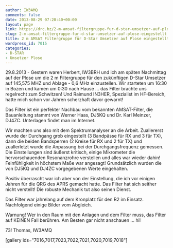 ```yaml
---
author: IW3AMQ
comments: false
date: 2013-08-29 07:20:40+00:00
layout: page
link: https://drc.bz/2-m-amsat-filtergruppe-fur-d-star-umsetzer-auf-plose-eingestellt/
slug: 2-m-amsat-filtergruppe-fur-d-star-umsetzer-auf-plose-eingestellt
title: 2 m AMSAT Filtergruppe für D-Star Umsetzer auf Plose eingestellt
wordpress_id: 7015
categories:
- D-STAR
- Umsetzer Plose
---
```


29.8.2013 - Gestern waren Herbert, IW3BRH und ich am späten Nachmittag auf der Plose um die 2 m Filtergruppe für den zukünftigen D-Star Umsetzer auf 145,575 MHZ und Ablage - 0,6 MHz einzustellen. Wir starteten um 16:30 in Bozen und kamen um 0:30 nach Hause ... das Filter brachte uns regelrecht zum Schwitzen! Und Raimund IN3HER, Spezialist im HF-Bereich, hatte mich schon vor Jahren scherzhaft davor gewarnt! 

Das Filter ist ein perfekter Nachbau vom bekannten AMSAT-Filter, die Bauanleitung stammt von Werner Haas, DJ5KQ und Dr. Karl Meinzer, DJ4ZC. Unterlagen findet man im Internet.

Wir machten uns also mit dem Spektrumanalyser an die Arbeit. Zuallererst wurde der Durchgang grob eingestellt (3 Bandpässe für RX und 3 für TX), dann die beiden Bandsperren (2 Kreise für RX und 2 für TX) und zuallerletzt wurde die Anpassung bei der Durchgangsfrequenz gemessen. Die Einstellungen sind äußerst kritisch, einige Mikrometer die hervorschauenden Resonanzrohre verstellen und alles war wieder dahin! Feinfühligkeit in höchstem Maße war angesagt! Grundsätzlich wurden die von DJ5KQ und DJ4ZC vorgegebenen Werte eingehalten. 

Positiv überrascht war ich aber von der Einstellung, die ich vor einigen Jahren für die QRG des APRS gemacht hatte. Das Filter hat sich seither nicht verstellt! Die robuste Mechanik tut also seinen Dienst.

Das Filter war jahrelang auf dem Kronplatz für den R2 im Einsatz. Nachfolgend einige Bilder vom Abgleich.

Warnung! Wer in den Raum mit den Anlagen und dem Filter muss, das Filter auf KEINEN Fall berühren. Am Besten gar nicht anschauen ... hi!  


73! Thomas, IW3AMQ

[gallery ids="7016,7017,7023,7022,7021,7020,7019,7018"]
